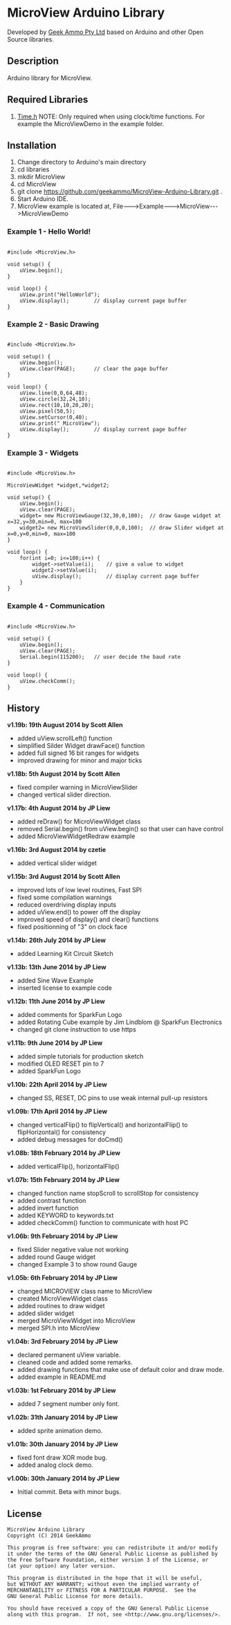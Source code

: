 # MicroView Arduino Library

Developed by [Geek Ammo Pty Ltd](http://www.geekammo.com) based on Arduino and other Open Source libraries.  

## Description

Arduino library for MicroView.  

## Required Libraries

1. [Time.h](http://www.pjrc.com/teensy/td_libs_Time.html) NOTE: Only required when using clock/time functions.  For example the MicroViewDemo in the example folder.

## Installation

1. Change directory to Arduino's main directory
2. cd libraries
3. mkdir MicroView
4. cd MicroView
5. git clone https://github.com/geekammo/MicroView-Arduino-Library.git .
6. Start Arduino IDE.
7. MicroView example is located at, File--->Example--->MicroView--->MicroViewDemo

### Example 1 - Hello World!
<pre><code>
#include &lt;MicroView.h&gt;

void setup() {
    uView.begin();
}

void loop() {
    uView.print("HelloWorld");
    uView.display();		// display current page buffer
}
</code></pre>

### Example 2 - Basic Drawing
<pre><code>
#include &lt;MicroView.h&gt;

void setup() {
    uView.begin();
    uView.clear(PAGE);		// clear the page buffer
}

void loop() {
    uView.line(0,0,64,48);
    uView.circle(32,24,10);
    uView.rect(10,10,20,20);
    uView.pixel(50,5);
    uView.setCursor(0,40);
    uView.print(" MicroView");
    uView.display();		// display current page buffer
}
</code></pre>

### Example 3 - Widgets
<pre><code>
#include &lt;MicroView.h&gt;

MicroViewWidget *widget,*widget2;

void setup() {
    uView.begin();
    uView.clear(PAGE);
    widget= new MicroViewGauge(32,30,0,100);  // draw Gauge widget at x=32,y=30,min=0, max=100
    widget2= new MicroViewSlider(0,0,0,100);  // draw Slider widget at x=0,y=0,min=0, max=100
}

void loop() {
    for(int i=0; i&lt;=100;i++) {
        widget->setValue(i);	// give a value to widget
        widget2->setValue(i);
        uView.display();		// display current page buffer
    }
}
</code></pre>

### Example 4 - Communication
<pre><code>
#include &lt;MicroView.h&gt;

void setup() {
    uView.begin();
    uView.clear(PAGE);
	Serial.begin(115200);	// user decide the baud rate
}

void loop() {
    uView.checkComm();
}
</code></pre>

## History
**v1.19b: 19th August 2014 by Scott Allen**
* added uView.scrollLeft() function
* simplified Silder Widget drawFace() function
* added full signed 16 bit ranges for widgets
* improved drawing for minor and major ticks

**v1.18b: 5th August 2014 by Scott Allen**
* fixed compiler warning in MicroViewSlider
* changed vertical slider direction.

**v1.17b: 4th August 2014 by JP Liew**
* added reDraw() for MicroViewWidget class
* removed Serial.begin() from uView.begin() so that user can have control
* added MicroViewWidgetRedraw example

**v1.16b: 3rd August 2014 by czetie**
* added vertical slider widget

**v1.15b: 3rd August 2014 by Scott Allen**
* improved lots of low level routines, Fast SPI
* fixed some compilation warnings
* reduced overdriving display inputs
* added uView.end() to power off the display
* improved speed of display() and clear() functions
* fixed positionning of "3" on clock face

**v1.14b: 26th July 2014 by JP Liew**
* added Learning Kit Circuit Sketch

**v1.13b: 13th June 2014 by JP Liew**
* added Sine Wave Example
* inserted license to example code

**v1.12b: 11th June 2014 by JP Liew**
* added comments for SparkFun Logo
* added Rotating Cube example by Jim Lindblom @ SparkFun Electronics
* changed git clone instruction to use https

**v1.11b: 9th June 2014 by JP Liew**
* added simple tutorials for production sketch
* modified OLED RESET pin to 7
* added SparkFun Logo

**v1.10b: 22th April 2014 by JP Liew**
* changed SS, RESET, DC pins to use weak internal pull-up resistors

**v1.09b: 17th April 2014 by JP Liew**
* changed verticalFlip() to flipVertical() and horizontalFlip() to flipHorizontal() for consistency
* added debug messages for doCmd()

**v1.08b: 18th February 2014 by JP Liew**
* added verticalFlip(), horizontalFlip()

**v1.07b: 15th February 2014 by JP Liew**
* changed function name stopScroll to scrollStop for consistency
* added contrast function
* added invert function
* added KEYWORD to keywords.txt
* added checkComm() function to communicate with host PC

**v1.06b: 9th February 2014 by JP Liew**
* fixed Slider negative value not working
* added round Gauge widget
* changed Example 3 to show round Gauge

**v1.05b: 6th February 2014 by JP Liew**
* changed MICROVIEW class name to MicroView
* created MicroViewWidget class
* added routines to draw widget
* added slider widget
* merged MicroViewWidget into MicroView
* merged SPI.h into MicroView 

**v1.04b: 3rd February 2014 by JP Liew**
* declared permanent uView variable.
* cleaned code and added some remarks.
* added drawing functions that make use of default color and draw mode.
* added example in README.md

**v1.03b: 1st February 2014 by JP Liew**  
* added 7 segment number only font.

**v1.02b: 31th January 2014 by JP Liew**  
* added sprite animation demo.  

**v1.01b:	30th January 2014 by JP Liew**  
* fixed font draw XOR mode bug.  
* added analog clock demo.

**v1.00b:	30th January 2014 by JP Liew**  
* Initial commit.  Beta with minor bugs.

## License
    MicroView Arduino Library
    Copyright (C) 2014 GeekAmmo

    This program is free software: you can redistribute it and/or modify
    it under the terms of the GNU General Public License as published by
    the Free Software Foundation, either version 3 of the License, or
    (at your option) any later version.

    This program is distributed in the hope that it will be useful,
    but WITHOUT ANY WARRANTY; without even the implied warranty of
    MERCHANTABILITY or FITNESS FOR A PARTICULAR PURPOSE.  See the
    GNU General Public License for more details.

    You should have received a copy of the GNU General Public License
    along with this program.  If not, see <http://www.gnu.org/licenses/>.
